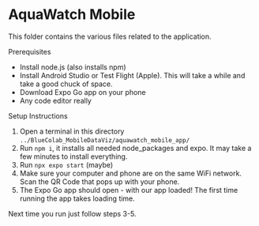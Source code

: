 # AquaWatch Mobile

This folder contains the various files related to the application.

Prerequisites
 - Install node.js (also installs npm)
 - Install Android Studio or Test Flight (Apple). This will take a while and take a good chuck of space. 
 - Download Expo Go app on your phone
 - Any code editor really

Setup Instructions
1. Open a terminal in this directory ``../BlueColab_MobileDataViz/aquawatch_mobile_app/``
2. Run ``npm i``, it installs all needed node_packages and expo. It may take a few minutes to install everything.
3. Run ``npx expo start`` (maybe)
4. Make sure your computer and phone are on the same WiFi network. Scan the QR Code that pops up with your phone.
5. The Expo Go app should open - with our app loaded! The first time running the app takes loading time. 

Next time you run just follow steps 3-5.
